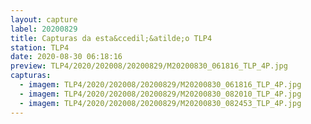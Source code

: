 ```yaml
---
layout: capture
label: 20200829
title: Capturas da esta&ccedil;&atilde;o TLP4
station: TLP4
date: 2020-08-30 06:18:16
preview: TLP4/2020/202008/20200829/M20200830_061816_TLP_4P.jpg
capturas:
  - imagem: TLP4/2020/202008/20200829/M20200830_061816_TLP_4P.jpg
  - imagem: TLP4/2020/202008/20200829/M20200830_082010_TLP_4P.jpg
  - imagem: TLP4/2020/202008/20200829/M20200830_082453_TLP_4P.jpg
---
```


